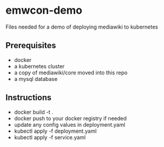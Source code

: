 # emwcon-demo
Files needed for a demo of deploying mediawiki to kubernetes

## Prerequisites
* docker
* a kubernetes cluster
* a copy of mediawiki/core moved into this repo
* a mysql database

## Instructions
* docker build -t <your tag name> .
* docker push to your docker registry if needed
* update any config values in deployment.yaml
* kubectl apply -f deployment.yaml
* kubectl apply -f service.yaml

